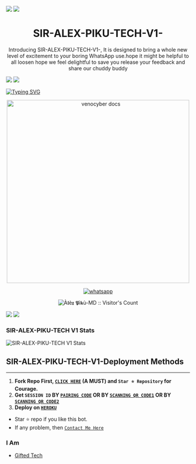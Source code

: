 <a><img src='https://i.imgur.com/LyHic3i.gif'/></a>
<a><img src='https://i.imgur.com/LyHic3i.gif'/></a>
<h1 align="center"> SIR-ALEX-PIKU-TECH-V1- </h1> 
<p align="center"> Introducing SIR-ALEX-PIKU-TECH-V1-, It is designed to bring a whole new level of excitement to your boring WhatsApp use.hope it might be helpful to all loosen hope we feel delightful to save you release your feedback and share our chuddy buddy </p>
<a><img src='https://i.imgur.com/LyHic3i.gif'/></a>
<a><img src='https://i.imgur.com/LyHic3i.gif'/></a>


<a href="https://git.io/typing-svg"><img src="https://readme-typing-svg.demolab.com?font=Fira+Code&pause=1000&random=false&width=435&lines=HELLO+EVERYONE+%F0%9F%A4%A0;MY+NAME+IS+%C3%80%F0%9D%96%91%C3%A8%F0%9D%96%9D+%F0%9D%95%BB%C3%AC%F0%9D%96%90%C3%B9+%F0%9F%A5%B5%F0%9F%92%A6;THANKS+FOR+VISIT+ME%F0%9F%A5%B9+;THANKS+FOR+YOUR+SUPPORT+%F0%9F%AB%82" alt="Typing SVG" /></a>

<p align="center">
  <a href="https://github.com/Piku090909/alexpiku.git">
    <img alt="venocyber docs" height="500" src="https://telegra.ph/file/d4ff21084eb154fdc06d6.jpg">
  </a>
</p>
    
   
   
<p align="center">
  <a href="https://wa.me/+918536881026?text=Hi+Bro--+I+Need+Help.+I+messaged+you+from+À𝖑è𝖝 𝕻ì𝖐ù-md+Repo" target="_blank">
    <img alt="whatsapp" src="https://img.shields.io/badge/ Whatsapp -25D366?style=for-the-badge&logo=whatsapp&logoColor=green" />
 
  <a aria-label="wasi-md is free to use" href="https://github.com/Piku090909/alexpiku.git" target="_blank">
   
  </a>

</p>
<p align="center"><img src="https://profile-counter.glitch.me/{À𝖑è𝖝 𝕻ì𝖐ù}/count.svg" alt="À𝖑è𝖝 𝕻ì𝖐ù-MD :: Visitor's Count" /></p>

<a><img src='https://i.imgur.com/LyHic3i.gif'/></a>
<a><img src='https://i.imgur.com/LyHic3i.gif'/></a>
<h3>SIR-ALEX-PIKU-TECH V1 Stats</h3>

![SIR-ALEX-PIKU-TECH V1  Stats](https://github-readme-stats.vercel.app/api/pin/?username=piku090909&repo=SIR-ALEX-PIKU-TECH-V1-&show_owner=true&theme=dark)

## SIR-ALEX-PIKU-TECH-V1-Deployment Methods
---
1.  **Fork Repo First, [`CLICK HERE`](https://github.com/mouricedevs/Gifted-Md/fork) (A MUST) and `Star ⭐ Repository` for Courage.**
2.  **Get `SESSION ID` BY [`PAIRING CODE`](https://web.giftedtechnexus.co.ke/sessions/pair) OR BY [`SCANNING QR CODE1`](https://web.giftedtechnexus.co.ke/sessions/qr) OR BY [`SCANNING QR CODE2`](https://web.giftedtechnexus.co.ke/sessions/qr2)** 
3. **Deploy on [`HEROKU`](https://dashboard.heroku.com/new-app?template=https://github.com/Piku090909/SIR-ALEX-PIKU-TECH-V1-.git?tab=readme-ov-file)**

- Star ⭐ repo if you like this bot.
- If any problem, then [`Contact Me Here`](https://t.me/alexpiku)


### I Am
- [Gifted Tech](https://github.com/Piku090909) 
